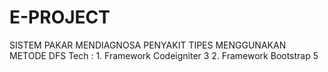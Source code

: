 # E-PROJECT
 SISTEM PAKAR MENDIAGNOSA PENYAKIT TIPES MENGGUNAKAN METODE DFS
	Tech :
	1. Framework Codeigniter 3
	2. Framework Bootstrap 5

